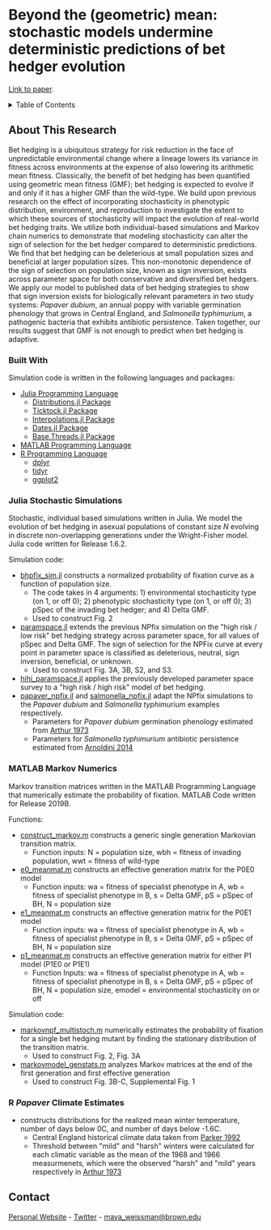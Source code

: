 # Beyond the (geometric) mean: stochastic models undermine deterministic predictions of bet hedger evolution
[Link to paper](linktopaper).

<!-- TABLE OF CONTENTS -->
<details>
  <summary>Table of Contents</summary>
  <ol>
    <li>
      <a href="#about-the-project">About This Research</a>
      <ul>
        <li><a href="#built-with">Built With</a></li>
        <li><a href="#julia-sims">Julia Stochastic Simulations</a></li>
        <li><a href="#MATLAB-sims">R Code</a></li>
        <li><a href="#R-code">MATLAB Markov Numerics</a></li>
      </ul>
    </li>
    <li><a href="#contact">Contact</a></li>
  </ol>
</details>

<!-- ABOUT THE PROJECT -->
## About This Research <a name="about-the-project"></a>

Bet hedging is a ubiquitous strategy for risk reduction in the face of unpredictable environmental change where a lineage lowers its variance in fitness across environments at the expense of also lowering its arithmetic mean fitness. Classically, the benefit of bet hedging has been quantified using geometric mean fitness (GMF); bet hedging is expected to evolve if and only if it has a higher GMF than the wild-type. We build upon previous research on the effect of incorporating stochasticity in phenotypic distribution, environment, and reproduction to investigate the extent to which these sources of stochasticity will impact the evolution of real-world bet hedging traits. We utilize both individual-based simulations and Markov chain numerics to demonstrate that modeling stochasticity can alter the sign of selection for the bet hedger compared to deterministic predictions. We find that bet hedging can be deleterious at small population sizes and beneficial at larger population sizes. This non-monotonic dependence of the sign of selection on population size, known as sign inversion, exists across parameter space for both conservative and diversified bet hedgers. We apply our model to published data of bet hedging strategies to show that sign inversion exists for biologically relevant parameters in two study systems: *Papaver dubium*, an annual poppy with variable germination phenology that grows in Central England, and *Salmonella typhimurium*, a pathogenic bacteria that exhibits antibiotic persistence. Taken together, our results suggest that GMF is not enough to predict when bet hedging is adaptive.

### Built With <a name="built-with"></a>

Simulation code is written in the following languages and packages:

* [Julia Programming Language](https://julialang.org/)
  * [Distributions.jl Package](https://juliastats.org/Distributions.jl/stable/)
  * [Ticktock.jl Package](https://github.com/cormullion/TickTock.jl)
  * [Interpolations.jl Package](http://juliamath.github.io/Interpolations.jl/latest/)
  * [Dates.jl Package](https://docs.julialang.org/en/v1/stdlib/Dates/)
  * [Base.Threads.jl Package](https://docs.julialang.org/en/v1/base/multi-threading/)
* [MATLAB Programming Language](https://www.mathworks.com/products/MATLAB/programming-with-MATLAB.html)
* [R Programming Language](https://www.r-project.org/)
  * [dplyr](https://cran.r-project.org/web/packages/dplyr/index.html)
  * [tidyr](https://tidyr.tidyverse.org/)
  * [ggplot2](https://ggplot2.tidyverse.org/)

### Julia Stochastic Simulations <a name="julia-sims"></a>

Stochastic, individual based simulations written in Julia. We model the evolution of bet hedging in asexual populations of constant size *N* evolving in discrete non-overlapping generations under the Wright-Fisher model. Julia code written for Release 1.6.2.

Simulation code:
* [bhpfix_sim.jl](https://github.com/mweissman97/bethedging_stochastic/blob/2427366dea02216dcdd6033350f6a0abaec06516/julia_sims/bhpfix_sim.jl) constructs a normalized probability of fixation curve as a function of population size.
  * The code takes in 4 arguments: 1) environmental stochasticity type (on 1, or off 0); 2) phenotypic stochasticity type (on 1, or off 0); 3) pSpec of the invading bet hedger; and 4) Delta GMF.
  * Used to construct Fig. 2
* [paramspace.jl](https://github.com/mweissman97/bethedging_stochastic/blob/2427366dea02216dcdd6033350f6a0abaec06516/julia_sims/paramspace.jl) extends the previous NPfix simulation on the "high risk / low risk" bet hedging strategy across parameter space, for all values of pSpec and Delta GMF. The sign of selection for the NPFix curve at every point in parameter space is classified as deleterious, neutral, sign inversion, beneficial, or unknown.
  * Used to construct Fig. 3A, 3B, S2, and S3.
* [hihi_paramspace.jl]([julia_sims/hihi_paramspace.jl](https://github.com/mweissman97/bethedging_stochastic/blob/e8101cf72d5199c734076d28a7e80926c9a36d1a/julia_sims/hihi_paramspace.jl)) applies the previously developed parameter space survey to a "high risk / high risk" model of bet hedging.
* [papaver_npfix.jl]([julia_sims/papaver_npfix.jl](https://github.com/mweissman97/bethedging_stochastic/blob/e8101cf72d5199c734076d28a7e80926c9a36d1a/julia_sims/papaver_npfix.jl)) and [salmonella_npfix.jl](https://github.com/mweissman97/bethedging_stochastic/blob/e8101cf72d5199c734076d28a7e80926c9a36d1a/julia_sims/salmonella_npfix.jl) adapt the NPfix simulations to the *Papaver dubium* and *Salmonella typhimurium* examples respectively.
  * Parameters for *Papaver dubium* germination phenology estimated from [Arthur 1973](https://www.nature.com/articles/hdy197321)
  * Parameters for *Salmonella typhimurium* antibiotic persistence estimated from [Arnoldini 2014](https://journals.plos.org/plosbiology/article?id=10.1371/journal.pbio.1001928)

### MATLAB Markov Numerics <a name="MATLAB-sims"></a>

Markov transition matrices written in the MATLAB Programming Language that numerically estimate the probability of fixation. MATLAB Code written for Release 2019B.

Functions:
* [construct_markov.m](https://github.com/mweissman97/bethedging_stochastic/blob/2427366dea02216dcdd6033350f6a0abaec06516/matlab_sims/construct_markov.m) constructs a generic single generation Markovian transition matrix.
  * Function inputs: N = population size, wbh = fitness of invading population, wwt = fitness of wild-type
* [e0_meanmat.m](https://github.com/mweissman97/bethedging_stochastic/blob/2427366dea02216dcdd6033350f6a0abaec06516/matlab_sims/e0_meanmat.m) constructs an effective generation matrix for the P0E0 model
  * Function inputs: wa = fitness of specialist phenotype in A, wb = fitness of specialist phenotype in B, s = Delta GMF, pS = pSpec of BH, N = population size
* [e1_meanmat.m](https://github.com/mweissman97/bethedging_stochastic/blob/2427366dea02216dcdd6033350f6a0abaec06516/matlab_sims/e1_meanmat.m) constructs an effective generation matrix for the P0E1 model
  * Function inputs: wa = fitness of specialist phenotype in A, wb = fitness of specialist phenotype in B, s = Delta GMF, pS = pSpec of BH, N = population size
* [p1_meanmat.m](https://github.com/mweissman97/bethedging_stochastic/blob/2427366dea02216dcdd6033350f6a0abaec06516/matlab_sims/p1_meanmat.m) constructs an effective generation matrix for either P1 model (P1E0 or P1E1)
  * Function Inputs: wa = fitness of specialist phenotype in A, wb = fitness of specialist phenotype in B, s = Delta GMF, pS = pSpec of BH, N = population size, emodel = environmental stochasticity on or off

Simulation code:
* [markovnpf_multistoch.m](https://github.com/mweissman97/bethedging_stochastic/blob/2427366dea02216dcdd6033350f6a0abaec06516/MATLAB_sims/markovnpf_multistoch.m) numerically estimates the probability of fixation for a single bet hedging mutant by finding the stationary distribution of the transition matrix.
  * Used to construct Fig. 2, Fig. 3A
* [markovmodel_genstats.m](https://github.com/mweissman97/bethedging_stochastic/blob/2427366dea02216dcdd6033350f6a0abaec06516/MATLAB_sims/markovmodel_genstats.m) analyzes Markov matrices at the end of the first generation and first effective generation
  * Used to construct Fig. 3B-C, Supplemental Fig. 1

### R *Papaver* Climate Estimates <a name="R-code"></a>
* []() constructs distributions for the realized mean winter temperature, number of days below 0C, and number of days below -1.6C.
  * Central England historical climate data taken from [Parker 1992](https://www.metoffice.gov.uk/hadobs/hadcet/)
  * Threshold between "mild" and "harsh" winters were calculated for each climatic variable as the mean of the 1968 and 1966 measurmenets, which were the observed "harsh" and "mild" years respectively in [Arthur 1973](https://www.nature.com/articles/hdy197321)

<!-- CONTACT -->
## Contact <a name="contact"></a>

[Personal Website](https://sciencemaya.com) - [Twitter](https://twitter.com/maya_weissman) - maya_weissman@brown.edu
